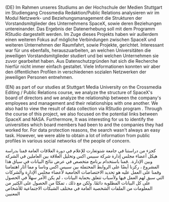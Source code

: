(DE) Im Rahmen unseres Studiums an der Hochschule der Medien Stuttgart im Studiengang Crossmedia Redaktion/Public Relations analysieren wir im Modul Netzwerk- und Beziehungsmanagement die Strukturen der Vorstandsmitglieder des Unternehmens SpaceX, sowie deren Beziehungen untereinander. Das Ergebnis der Datenerhebung soll mit dem Programm RStudio dargestellt werden.
Im Zuge dieses Projekts haben wir außerdem einen weiteren Fokus auf mögliche Verbindungen zwischen SpaceX und weiteren Unternehmen der Raumfahrt, sowie Projekte, gerichtet. Interessant war für uns ebenfalls, herauszuarbeiten, an welchen Universitäten die jeweiligen Vorstandsmitglieder studiert und bei welchen Unternehmen sie zuvor gearbeitet haben. Aus Datenschutzgründen hat sich die Recherche hierfür nicht immer einfach gestaltet. Viele Informationen konnten wir aber den öffentlichen Profilen in verschiedenen sozialen Netzwerken der jeweiligen Personen entnehmen.

(EN) as part of our studies at Stuttgart Media University on the Crossmedia Editing / Public Relations course,
we analyze the structure of SpaceX's board of directors and we analyze the relationship between the company's employees and management and their relationships with one another.
We also had to view the result of data collection via RStudio program .
Through the course of this project, we also focused on the potential links between SpaceX and NASA. 
Furthermore, It was interesting for us to identify the universities which board members had been to and the companies they had worked for.
For data protection reasons, the search wasn't always an easy task. 
However, we were able to obtain a lot of information from public profiles in various social networks of the people of concern.

  
  
 كجزء من دراستنا في جامعة شتوتغارت للإعلام في دورة العلاقات العامة 
قمنا بدراسة هيكل أعضاء مجلس إدارة شركة سبيس اكس
وتحليل العلاقة بين العاملين في الشركة وبين الإدارة.
 .قمنا باستخدام برنامج متخصص في عرض نتائج البيانات
في سياق هذا المشروع ، ركزنا أيضًا على الروابط المحتملة بين سبيس اكس وناسا
و مما أثار اهتمامنا وقمنا على العمل عليه هو تحديد الاختصاصات الجامعية لأعضاء مجلس الإدارة والشركات التي سبق لهم العمل فيها
 ولأسباب تتعلق بحماية البيانات ، لم يكن الأمر سهلاً في الحصول على كل البيانات المطلوبة دائمًا. 
ولكن مع ذلك ، تمكنّا من الحصول على الكثير من المعلومات من الملفات الشخصية العامة في مختلف الشبكات الاجتماعية للأشخاص المعنيين















